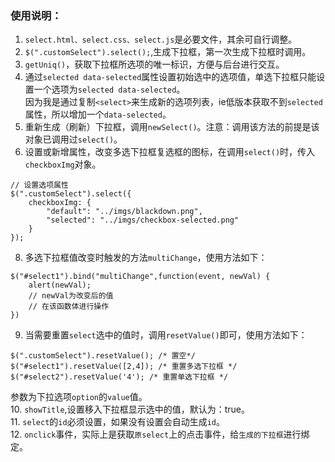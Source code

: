 ### 使用说明：
1. `select.html、select.css、select.js`是必要文件，其余可自行调整。<br>
2. `$(".customSelect").select();`,生成下拉框，第一次生成下拉框时调用。<br>
4. `getUniq()`，获取下拉框所选项的唯一标识，方便与后台进行交互。<br>
5. 通过`selected data-selected`属性设置初始选中的选项值，单选下拉框只能设置一个选项为`selected data-selected`。<br>
因为我是通过复制`<select>`来生成新的选项列表，ie低版本获取不到`selected`属性，所以增加一个`data-selected`。<br>
6. 重新生成（刷新）下拉框，调用`newSelect()`。注意：调用该方法的前提是该对象已调用过`select()`。<br>
7. 设置或新增属性，改变多选下拉框复选框的图标，在调用`select()`时，传入`checkboxImg`对象。<br>
```
// 设置选项属性
$(".customSelect").select({
    checkboxImg: {
        "default": "../imgs/blackdown.png",
        "selected": "../imgs/checkbox-selected.png"
    }
});
```
8. 多选下拉框值改变时触发的方法`multiChange`，使用方法如下：
```
$("#select1").bind("multiChange",function(event, newVal) {
    alert(newVal);
    // newVal为改变后的值
    // 在该函数体进行操作
})
```
9. 当需要重置`select`选中的值时，调用`resetValue()`即可，使用方法如下：
```
$(".customSelect").resetValue(); /* 置空*/
$("#select1").resetValue([2,4]); /* 重置多选下拉框 */
$("#select2").resetValue('4'); /* 重置单选下拉框 */
```
参数为下拉选项`option`的`value`值。<br>
10. `showTitle`,设置移入下拉框显示选中的值，默认为：true。<br>
11. `select`的`id`必须设置，如果没有设置会自动生成`id`。<br>
12. `onclick`事件，实际上是获取`原select`上的点击事件，给`生成的下拉框`进行绑定。<br>

